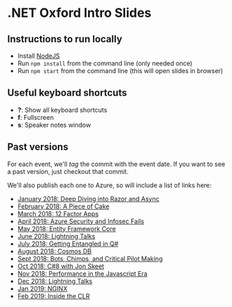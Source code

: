 # .NET Oxford Intro Slides

## Instructions to run locally

* Install [NodeJS](https://nodejs.org/)
* Run `npm install` from the command line (only needed once)
* Run `npm start` from the command line (this will open slides in browser)

## Useful keyboard shortcuts

* **?**: Show all keyboard shortcuts
* **f**: Fullscreen
* **s**: Speaker notes window

## Past versions

For each event, we'll _tag_ the commit with the event date. If you want to see a past version, just checkout that commit.

We'll also publish each one to Azure, so will include a list of links here:

* [January 2018: Deep Diving into Razor and Async](https://dotnetoxfordslides-2018-01-16.azurewebsites.net)
* [February 2018: A Piece of Cake](https://dotnetoxfordslides-2018-02-06.azurewebsites.net)
* [March 2018: 12 Factor Apps](https://dotnetoxfordslides-2018-03-13.azurewebsites.net/)
* [April 2018: Azure Security and Infosec Fails](https://dotnetoxfordslides-2018-04-24.azurewebsites.net/)
* [May 2018: Entity Framework Core](https://dotnetoxfordslides-2018-05-08.azurewebsites.net/)
* [June 2018: Lightning Talks](https://dotnetoxfordslides-2018-06-05.azurewebsites.net/)
* [July 2018: Getting Entangled in Q#](https://dotnetoxfordslides-2018-07-03.azurewebsites.net/)
* [August 2018: Cosmos DB](https://dotnetoxfordslides-2018-08-07.azurewebsites.net/)
* [Sept 2018: Bots, Chimps, and Critical Pilot Making](https://dotnetoxfordslides-2018-09-11.azurewebsites.net/)
* [Oct 2018: C#8 with Jon Skeet](https://dotnetoxfordslides-2018-10-09.azurewebsites.net/)
* [Nov 2018: Performance in the Javascript Era](https://dotnetoxfordslides-2018-11-13.azurewebsites.net/)
* [Dec 2018: Lightning Talks](https://dotnetoxfordslides-2018-12-11.azurewebsites.net/)
* [Jan 2019: NGINX](https://dotnetoxfordslides-2019-01-08.azurewebsites.net/)
* [Feb 2019: Inside the CLR](https://dotnetoxfordslides-2019-02-12.azurewebsites.net/)
